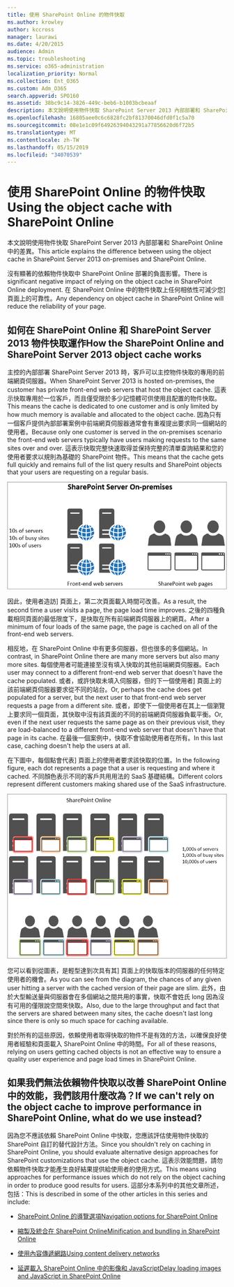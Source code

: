 ```yaml
---
title: 使用 SharePoint Online 的物件快取
ms.author: krowley
author: kccross
manager: laurawi
ms.date: 4/20/2015
audience: Admin
ms.topic: troubleshooting
ms.service: o365-administration
localization_priority: Normal
ms.collection: Ent_O365
ms.custom: Adm_O365
search.appverid: SPO160
ms.assetid: 38bc9c14-3826-449c-beb6-b1003bcbeaaf
description: 本文說明使用物件快取 SharePoint Server 2013 內部部署和 SharePoint Online 中的差異。
ms.openlocfilehash: 16805aee0c6c6828fc2bf81370046dfd0f1c5a70
ms.sourcegitcommit: 08e1e1c09f64926394043291a77856620d6f72b5
ms.translationtype: MT
ms.contentlocale: zh-TW
ms.lasthandoff: 05/15/2019
ms.locfileid: "34070539"
---
```

# <a name="using-the-object-cache-with-sharepoint-online"></a><span data-ttu-id="cfea6-103">使用 SharePoint Online 的物件快取</span><span class="sxs-lookup"><span data-stu-id="cfea6-103">Using the object cache with SharePoint Online</span></span>

<span data-ttu-id="cfea6-104">本文說明使用物件快取 SharePoint Server 2013 內部部署和 SharePoint Online 中的差異。</span><span class="sxs-lookup"><span data-stu-id="cfea6-104">This article explains the difference between using the object cache in SharePoint Server 2013 on-premises and SharePoint Online.</span></span>
  
<span data-ttu-id="cfea6-105">沒有顯著的依賴物件快取中 SharePoint Online 部署的負面影響。</span><span class="sxs-lookup"><span data-stu-id="cfea6-105">There is significant negative impact of relying on the object cache in SharePoint Online deployment.</span></span> <span data-ttu-id="cfea6-106">在 SharePoint Online 中的物件快取上任何相依性可減少您] 頁面上的可靠性。</span><span class="sxs-lookup"><span data-stu-id="cfea6-106">Any dependency on object cache in SharePoint Online will reduce the reliability of your page.</span></span> 
  
## <a name="how-the-sharepoint-online-and-sharepoint-server-2013-object-cache-works"></a><span data-ttu-id="cfea6-107">如何在 SharePoint Online 和 SharePoint Server 2013 物件快取運作</span><span class="sxs-lookup"><span data-stu-id="cfea6-107">How the SharePoint Online and SharePoint Server 2013 object cache works</span></span>

<span data-ttu-id="cfea6-108">主控的內部部署 SharePoint Server 2013 時，客戶可以主控物件快取的專用的前端網頁伺服器。</span><span class="sxs-lookup"><span data-stu-id="cfea6-108">When SharePoint Server 2013 is hosted on-premises, the customer has private front-end web servers that host the object cache.</span></span> <span data-ttu-id="cfea6-109">這表示快取專用於一位客戶，而且僅受限於多少記憶體可供使用且配置的物件快取。</span><span class="sxs-lookup"><span data-stu-id="cfea6-109">This means the cache is dedicated to one customer and is only limited by how much memory is available and allocated to the object cache.</span></span> <span data-ttu-id="cfea6-110">因為只有一個客戶提供內部部署案例中前端網頁伺服器通常會有重複提出要求同一個網站的使用者。</span><span class="sxs-lookup"><span data-stu-id="cfea6-110">Because only one customer is served in the on-premises scenario the front-end web servers typically have users making requests to the same sites over and over.</span></span> <span data-ttu-id="cfea6-111">這表示快取完整快速取得並保持完整的清單查詢結果和您的使用者要求以規則為基礎的 SharePoint 物件。</span><span class="sxs-lookup"><span data-stu-id="cfea6-111">This means that the cache gets full quickly and remains full of the list query results and SharePoint objects that your users are requesting on a regular basis.</span></span>
  
![顯示到內部部署前端網頁伺服器的流量和負載](media/a0d38b36-4909-4abb-8d4e-4930814bb3de.png)
  
<span data-ttu-id="cfea6-113">因此，使用者造訪] 頁面上，第二次頁面載入時間可改善。</span><span class="sxs-lookup"><span data-stu-id="cfea6-113">As a result, the second time a user visits a page, the page load time improves.</span></span> <span data-ttu-id="cfea6-114">之後的四種負載相同頁面的最低限度下，是快取在所有前端網頁伺服器上的網頁。</span><span class="sxs-lookup"><span data-stu-id="cfea6-114">After a minimum of four loads of the same page, the page is cached on all of the front-end web servers.</span></span>
  
<span data-ttu-id="cfea6-115">相反地，在 SharePoint Online 中有更多伺服器，但也很多的多個網站。</span><span class="sxs-lookup"><span data-stu-id="cfea6-115">In contrast, in SharePoint Online there are many more servers but also many more sites.</span></span> <span data-ttu-id="cfea6-116">每個使用者可能連接至沒有填入快取的其他前端網頁伺服器。</span><span class="sxs-lookup"><span data-stu-id="cfea6-116">Each user may connect to a different front-end web server that doesn't have the cache populated.</span></span> <span data-ttu-id="cfea6-117">或者，或許快取未填入伺服器，但的下一個使用者] 頁面上的該前端網頁伺服器要求從不同的站台。</span><span class="sxs-lookup"><span data-stu-id="cfea6-117">Or, perhaps the cache does get populated for a server, but the next user to that front-end web server requests a page from a different site.</span></span> <span data-ttu-id="cfea6-118">或者，即使下一個使用者在其上一個瀏覽上要求同一個頁面，其快取中沒有該頁面的不同的前端網頁伺服器負載平衡。</span><span class="sxs-lookup"><span data-stu-id="cfea6-118">Or, even if the next user requests the same page as on their previous visit, they are load-balanced to a different front-end web server that doesn't have that page in its cache.</span></span> <span data-ttu-id="cfea6-119">在最後一個案例中，快取不會協助使用者在所有。</span><span class="sxs-lookup"><span data-stu-id="cfea6-119">In this last case, caching doesn't help the users at all.</span></span>
  
<span data-ttu-id="cfea6-120">在下圖中，每個點會代表] 頁面上的使用者要求該快取的位置。</span><span class="sxs-lookup"><span data-stu-id="cfea6-120">In the following figure, each dot represents a page that a user is requesting and where it cached.</span></span> <span data-ttu-id="cfea6-121">不同顏色表示不同的客戶共用用法的 SaaS 基礎結構。</span><span class="sxs-lookup"><span data-stu-id="cfea6-121">Different colors represent different customers making shared use of the SaaS infrastructure.</span></span>
  
![顯示 SharePoint Online 中的物件快取結果](media/25d04011-ef83-4cb7-9e04-a6ed490f63c3.png)
  
<span data-ttu-id="cfea6-123">您可以看到從圖表，是輕型達到次具有其] 頁面上的快取版本的伺服器的任何特定使用者的機會。</span><span class="sxs-lookup"><span data-stu-id="cfea6-123">As you can see from the diagram, the chances of any given user hitting a server with the cached version of their page are slim.</span></span> <span data-ttu-id="cfea6-124">此外，由於大型輸送量與伺服器會在多個網站之間共用的事實，快取不會姓氏 long 因為沒有可用的僅限說空間來快取。</span><span class="sxs-lookup"><span data-stu-id="cfea6-124">Also, due to the large throughput and fact that the servers are shared between many sites, the cache doesn't last long since there is only so much space for caching available.</span></span>
  
<span data-ttu-id="cfea6-125">對於所有的這些原因，依賴使用者取得快取的物件不是有效的方法，以確保良好使用者經驗和頁面載入 SharePoint Online 中的時間。</span><span class="sxs-lookup"><span data-stu-id="cfea6-125">For all of these reasons, relying on users getting cached objects is not an effective way to ensure a quality user experience and page load times in SharePoint Online.</span></span>
  
## <a name="if-we-cant-rely-on-the-object-cache-to-improve-performance-in-sharepoint-online-what-do-we-use-instead"></a><span data-ttu-id="cfea6-126">如果我們無法依賴物件快取以改善 SharePoint Online 中的效能，我們該用什麼改為？</span><span class="sxs-lookup"><span data-stu-id="cfea6-126">If we can't rely on the object cache to improve performance in SharePoint Online, what do we use instead?</span></span>

<span data-ttu-id="cfea6-127">因為您不應該依賴 SharePoint Online 中快取，您應該評估使用物件快取的 SharePoint 自訂的替代設計方法。</span><span class="sxs-lookup"><span data-stu-id="cfea6-127">Since you shouldn't rely on caching in SharePoint Online, you should evaluate alternative design approaches for SharePoint customizations that use the object cache.</span></span> <span data-ttu-id="cfea6-128">這表示效能問題，請勿依賴物件快取才能產生良好結果提供給使用者的使用方式。</span><span class="sxs-lookup"><span data-stu-id="cfea6-128">This means using approaches for performance issues which do not rely on the object caching in order to produce good results for users.</span></span> <span data-ttu-id="cfea6-129">這部分本系列中的其他文章所述，包括：</span><span class="sxs-lookup"><span data-stu-id="cfea6-129">This is described in some of the other articles in this series and include:</span></span>
  
- [<span data-ttu-id="cfea6-130">SharePoint Online 的導覽選項</span><span class="sxs-lookup"><span data-stu-id="cfea6-130">Navigation options for SharePoint Online</span></span>](navigation-options-for-sharepoint-online.md)
    
- [<span data-ttu-id="cfea6-131">縮製及統合在 SharePoint Online</span><span class="sxs-lookup"><span data-stu-id="cfea6-131">Minification and bundling in SharePoint Online</span></span>](minification-and-bundling-in-sharepoint-online.md)
    
- [<span data-ttu-id="cfea6-132">使用內容傳遞網路</span><span class="sxs-lookup"><span data-stu-id="cfea6-132">Using content delivery networks</span></span>](using-content-delivery-networks-with-sharepoint-online.md)
    
- [<span data-ttu-id="cfea6-133">延遲載入 SharePoint Online 中的影像和 JavaScript</span><span class="sxs-lookup"><span data-stu-id="cfea6-133">Delay loading images and JavaScript in SharePoint Online</span></span>](delay-loading-images-and-javascript-in-sharepoint-online.md)
    

